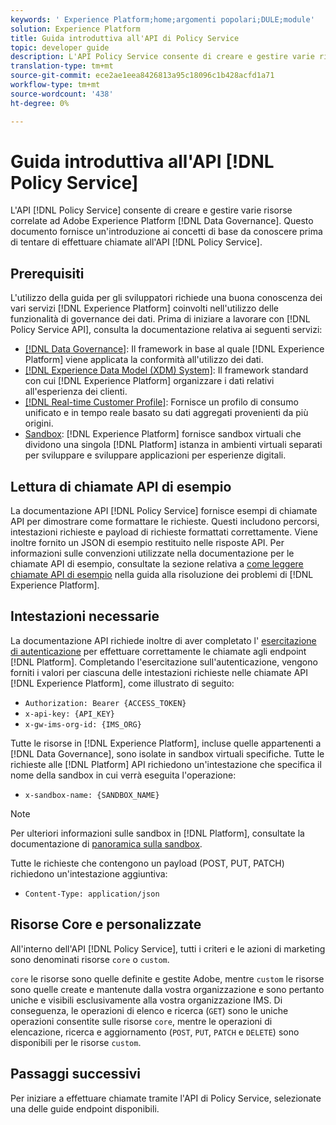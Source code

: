 ```yaml
---
keywords: ' Experience Platform;home;argomenti popolari;DULE;module'
solution: Experience Platform
title: Guida introduttiva all'API di Policy Service
topic: developer guide
description: L'API Policy Service consente di creare e gestire varie risorse correlate alla governance dei dati di Adobe Experience Platform. Questo documento fornisce un'introduzione ai concetti di base che è necessario conoscere prima di tentare di effettuare chiamate all'API del servizio criteri.
translation-type: tm+mt
source-git-commit: ece2ae1eea8426813a95c18096c1b428acfd1a71
workflow-type: tm+mt
source-wordcount: '438'
ht-degree: 0%

---
```



# Guida introduttiva all&#39;API [!DNL Policy Service]

L&#39;API [!DNL Policy Service] consente di creare e gestire varie risorse correlate ad Adobe Experience Platform [!DNL Data Governance]. Questo documento fornisce un&#39;introduzione ai concetti di base da conoscere prima di tentare di effettuare chiamate all&#39;API [!DNL Policy Service].

## Prerequisiti

L&#39;utilizzo della guida per gli sviluppatori richiede una buona conoscenza dei vari servizi [!DNL Experience Platform] coinvolti nell&#39;utilizzo delle funzionalità di governance dei dati. Prima di iniziare a lavorare con [!DNL Policy Service API], consulta la documentazione relativa ai seguenti servizi:

* [[!DNL Data Governance]](../home.md): Il framework in base al quale  [!DNL Experience Platform] viene applicata la conformità all&#39;utilizzo dei dati.
* [[!DNL Experience Data Model (XDM) System]](../../xdm/home.md): Il framework standard con cui  [!DNL Experience Platform] organizzare i dati relativi all&#39;esperienza dei clienti.
* [[!DNL Real-time Customer Profile]](../../profile/home.md): Fornisce un profilo di consumo unificato e in tempo reale basato su dati aggregati provenienti da più origini.
* [Sandbox](../../sandboxes/home.md):  [!DNL Experience Platform] fornisce sandbox virtuali che dividono una singola  [!DNL Platform] istanza in ambienti virtuali separati per sviluppare e sviluppare applicazioni per esperienze digitali.

## Lettura di chiamate API di esempio

La documentazione API [!DNL Policy Service] fornisce esempi di chiamate API per dimostrare come formattare le richieste. Questi includono percorsi, intestazioni richieste e payload di richieste formattati correttamente. Viene inoltre fornito un JSON di esempio restituito nelle risposte API. Per informazioni sulle convenzioni utilizzate nella documentazione per le chiamate API di esempio, consultate la sezione relativa a [come leggere chiamate API di esempio](../../landing/troubleshooting.md#how-do-i-format-an-api-request) nella guida alla risoluzione dei problemi di [!DNL Experience Platform].

## Intestazioni necessarie

La documentazione API richiede inoltre di aver completato l&#39; [esercitazione di autenticazione](https://www.adobe.com/go/platform-api-authentication-en) per effettuare correttamente le chiamate agli endpoint [!DNL Platform]. Completando l&#39;esercitazione sull&#39;autenticazione, vengono forniti i valori per ciascuna delle intestazioni richieste nelle chiamate API [!DNL Experience Platform], come illustrato di seguito:

* `Authorization: Bearer {ACCESS_TOKEN}`
* `x-api-key: {API_KEY}`
* `x-gw-ims-org-id: {IMS_ORG}`

Tutte le risorse in [!DNL Experience Platform], incluse quelle appartenenti a [!DNL Data Governance], sono isolate in sandbox virtuali specifiche. Tutte le richieste alle [!DNL Platform] API richiedono un&#39;intestazione che specifica il nome della sandbox in cui verrà eseguita l&#39;operazione:

* `x-sandbox-name: {SANDBOX_NAME}`

>[!NOTE]
>
>Per ulteriori informazioni sulle sandbox in [!DNL Platform], consultate la documentazione di [panoramica sulla sandbox](../../sandboxes/home.md).

Tutte le richieste che contengono un payload (POST, PUT, PATCH) richiedono un&#39;intestazione aggiuntiva:

* `Content-Type: application/json`

## Risorse Core e personalizzate

All&#39;interno dell&#39;API [!DNL Policy Service], tutti i criteri e le azioni di marketing sono denominati risorse `core` o `custom`.

`core` le risorse sono quelle definite e gestite  Adobe, mentre  `custom` le risorse sono quelle create e mantenute dalla vostra organizzazione e sono pertanto uniche e visibili esclusivamente alla vostra organizzazione IMS. Di conseguenza, le operazioni di elenco e ricerca (`GET`) sono le uniche operazioni consentite sulle risorse `core`, mentre le operazioni di elencazione, ricerca e aggiornamento (`POST`, `PUT`, `PATCH` e `DELETE`) sono disponibili per le risorse `custom`.

## Passaggi successivi

Per iniziare a effettuare chiamate tramite l&#39;API di Policy Service, selezionate una delle guide endpoint disponibili.